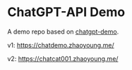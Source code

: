# ChatGPT-API Demo

A demo repo based on [chatgpt-demo](https://github.com/ddiu8081/chatgpt-demo).

v1: https://chatdemo.zhaoyoung.me/

v2: https://chatcat001.zhaoyoung.me/

